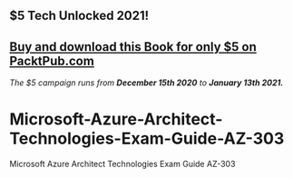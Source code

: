 ## $5 Tech Unlocked 2021!
[Buy and download this Book for only $5 on PacktPub.com](https://www.packtpub.com/product/implementing-microsoft-azure-architect-technologies-az-303-exam-prep-and-beyond/9781800568570)
-----
*The $5 campaign         runs from __December 15th 2020__ to __January 13th 2021.__*

# Microsoft-Azure-Architect-Technologies-Exam-Guide-AZ-303
Microsoft Azure Architect Technologies Exam Guide AZ-303
